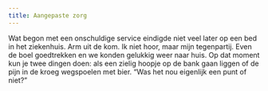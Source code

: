 ```yaml
---
title: Aangepaste zorg
---
```

Wat begon met een onschuldige service eindigde niet veel later op een bed in het ziekenhuis. Arm uit de kom. Ik niet hoor, maar mijn tegenpartij. Even de boel goedtrekken en we konden gelukkig weer naar huis. Op dat moment kun je twee dingen doen: als een zielig hoopje op de bank gaan liggen of de pijn in de kroeg wegspoelen met bier. “Was het nou eigenlijk een punt of niet?”
